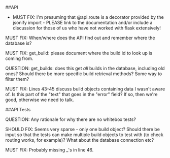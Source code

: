 ##API

* MUST FIX: I'm presuming that @api.route is a decorator provided by
the jsonify import - PLEASE link to the documentation
and/or include a discussion for those of us who have
not worked with flask extensively!

MUST FIX: When/where does the API find out and remember where the 
database is?

MUST FIX: get_build: please document where the build id to
look up is coming from.

QUESTION: get_builds: does this get *all* builds in the database,
including old ones? Should there be more specific
build retrieval methods? Some way to filter them?

MUST FIX: Lines 43-45 discuss build objects containing data I wasn't
aware of. Is this part of the "text" that goes in the
"error" field? If so, then we're good, otherwise
we need to talk.

##API Tests

QUESTION: Any rationale for why there are no whitebox tests?

SHOULD FIX: Seems very sparse - only one build object? Should there
be input so that the tests can make multiple build objects
to test with (to check routing works, for example)?
What about the database connection etc?

MUST FIX: Probably missing _'s in line 46.
